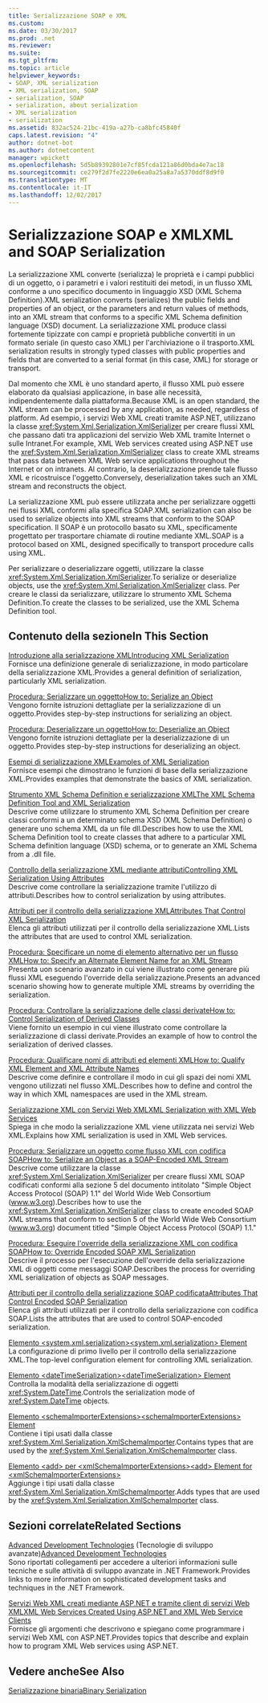 ```yaml
---
title: Serializzazione SOAP e XML
ms.custom: 
ms.date: 03/30/2017
ms.prod: .net
ms.reviewer: 
ms.suite: 
ms.tgt_pltfrm: 
ms.topic: article
helpviewer_keywords:
- SOAP, XML serialization
- XML serialization, SOAP
- serialization, SOAP
- serialization, about serialization
- XML serialization
- serialization
ms.assetid: 832ac524-21bc-419a-a27b-ca8bfc45840f
caps.latest.revision: "4"
author: dotnet-bot
ms.author: dotnetcontent
manager: wpickett
ms.openlocfilehash: 5d5b89392801e7cf85fcda121a86d0bda4e7ac18
ms.sourcegitcommit: ce279f2d7fe2220e6ea0a25a8a7a5370ddf8d9f0
ms.translationtype: MT
ms.contentlocale: it-IT
ms.lasthandoff: 12/02/2017
---
```

# <a name="xml-and-soap-serialization"></a><span data-ttu-id="cb5d0-102">Serializzazione SOAP e XML</span><span class="sxs-lookup"><span data-stu-id="cb5d0-102">XML and SOAP Serialization</span></span>
<span data-ttu-id="cb5d0-103">La serializzazione XML converte (serializza) le proprietà e i campi pubblici di un oggetto, o i parametri e i valori restituiti dei metodi, in un flusso XML conforme a uno specifico documento in linguaggio XSD (XML Schema Definition).</span><span class="sxs-lookup"><span data-stu-id="cb5d0-103">XML serialization converts (serializes) the public fields and properties of an object, or the parameters and return values of methods, into an XML stream that conforms to a specific XML Schema definition language (XSD) document.</span></span> <span data-ttu-id="cb5d0-104">La serializzazione XML produce classi fortemente tipizzate con campi e proprietà pubbliche convertiti in un formato seriale (in questo caso XML) per l'archiviazione o il trasporto.</span><span class="sxs-lookup"><span data-stu-id="cb5d0-104">XML serialization results in strongly typed classes with public properties and fields that are converted to a serial format (in this case, XML) for storage or transport.</span></span>  
  
 <span data-ttu-id="cb5d0-105">Dal momento che XML è uno standard aperto, il flusso XML può essere elaborato da qualsiasi applicazione, in base alle necessità, indipendentemente dalla piattaforma.</span><span class="sxs-lookup"><span data-stu-id="cb5d0-105">Because XML is an open standard, the XML stream can be processed by any application, as needed, regardless of platform.</span></span> <span data-ttu-id="cb5d0-106">Ad esempio, i servizi Web XML creati tramite ASP.NET, utilizzano la classe <xref:System.Xml.Serialization.XmlSerializer> per creare flussi XML che passano dati tra applicazioni del servizio Web XML tramite Internet o sulle Intranet.</span><span class="sxs-lookup"><span data-stu-id="cb5d0-106">For example, XML Web services created using ASP.NET use the <xref:System.Xml.Serialization.XmlSerializer> class to create XML streams that pass data between XML Web service applications throughout the Internet or on intranets.</span></span> <span data-ttu-id="cb5d0-107">Al contrario, la deserializzazione prende tale flusso XML e ricostruisce l'oggetto.</span><span class="sxs-lookup"><span data-stu-id="cb5d0-107">Conversely, deserialization takes such an XML stream and reconstructs the object.</span></span>  
  
 <span data-ttu-id="cb5d0-108">La serializzazione XML può essere utilizzata anche per serializzare oggetti nei flussi XML conformi alla specifica SOAP.</span><span class="sxs-lookup"><span data-stu-id="cb5d0-108">XML serialization can also be used to serialize objects into XML streams that conform to the SOAP specification.</span></span> <span data-ttu-id="cb5d0-109">Il SOAP è un protocollo basato su XML, specificamente progettato per trasportare chiamate di routine mediante XML.</span><span class="sxs-lookup"><span data-stu-id="cb5d0-109">SOAP is a protocol based on XML, designed specifically to transport procedure calls using XML.</span></span>  
  
 <span data-ttu-id="cb5d0-110">Per serializzare o deserializzare oggetti, utilizzare la classe <xref:System.Xml.Serialization.XmlSerializer>.</span><span class="sxs-lookup"><span data-stu-id="cb5d0-110">To serialize or deserialize objects, use the <xref:System.Xml.Serialization.XmlSerializer> class.</span></span> <span data-ttu-id="cb5d0-111">Per creare le classi da serializzare, utilizzare lo strumento XML Schema Definition.</span><span class="sxs-lookup"><span data-stu-id="cb5d0-111">To create the classes to be serialized, use the XML Schema Definition tool.</span></span>  
  
## <a name="in-this-section"></a><span data-ttu-id="cb5d0-112">Contenuto della sezione</span><span class="sxs-lookup"><span data-stu-id="cb5d0-112">In This Section</span></span>  
 [<span data-ttu-id="cb5d0-113">Introduzione alla serializzazione XML</span><span class="sxs-lookup"><span data-stu-id="cb5d0-113">Introducing XML Serialization</span></span>](../../../docs/standard/serialization/introducing-xml-serialization.md)  
 <span data-ttu-id="cb5d0-114">Fornisce una definizione generale di serializzazione, in modo particolare della serializzazione XML.</span><span class="sxs-lookup"><span data-stu-id="cb5d0-114">Provides a general definition of serialization, particularly XML serialization.</span></span>  
  
 [<span data-ttu-id="cb5d0-115">Procedura: Serializzare un oggetto</span><span class="sxs-lookup"><span data-stu-id="cb5d0-115">How to: Serialize an Object</span></span>](../../../docs/standard/serialization/how-to-serialize-an-object.md)  
 <span data-ttu-id="cb5d0-116">Vengono fornite istruzioni dettagliate per la serializzazione di un oggetto.</span><span class="sxs-lookup"><span data-stu-id="cb5d0-116">Provides step-by-step instructions for serializing an object.</span></span>  
  
 [<span data-ttu-id="cb5d0-117">Procedura: Deserializzare un oggetto</span><span class="sxs-lookup"><span data-stu-id="cb5d0-117">How to: Deserialize an Object</span></span>](../../../docs/standard/serialization/how-to-deserialize-an-object.md)  
 <span data-ttu-id="cb5d0-118">Vengono fornite istruzioni dettagliate per la deserializzazione di un oggetto.</span><span class="sxs-lookup"><span data-stu-id="cb5d0-118">Provides step-by-step instructions for deserializing an object.</span></span>  
  
 [<span data-ttu-id="cb5d0-119">Esempi di serializzazione XML</span><span class="sxs-lookup"><span data-stu-id="cb5d0-119">Examples of XML Serialization</span></span>](../../../docs/standard/serialization/examples-of-xml-serialization.md)  
 <span data-ttu-id="cb5d0-120">Fornisce esempi che dimostrano le funzioni di base della serializzazione XML.</span><span class="sxs-lookup"><span data-stu-id="cb5d0-120">Provides examples that demonstrate the basics of XML serialization.</span></span>  
  
 [<span data-ttu-id="cb5d0-121">Strumento XML Schema Definition e serializzazione XML</span><span class="sxs-lookup"><span data-stu-id="cb5d0-121">The XML Schema Definition Tool and XML Serialization</span></span>](../../../docs/standard/serialization/the-xml-schema-definition-tool-and-xml-serialization.md)  
 <span data-ttu-id="cb5d0-122">Descrive come utilizzare lo strumento XML Schema Definition per creare classi conformi a un determinato schema XSD (XML Schema Definition) o generare uno schema XML da un file dll.</span><span class="sxs-lookup"><span data-stu-id="cb5d0-122">Describes how to use the XML Schema Definition tool to create classes that adhere to a particular XML Schema definition language (XSD) schema, or to generate an XML Schema from a .dll file.</span></span>  
  
 [<span data-ttu-id="cb5d0-123">Controllo della serializzazione XML mediante attributi</span><span class="sxs-lookup"><span data-stu-id="cb5d0-123">Controlling XML Serialization Using Attributes</span></span>](../../../docs/standard/serialization/controlling-xml-serialization-using-attributes.md)  
 <span data-ttu-id="cb5d0-124">Descrive come controllare la serializzazione tramite l'utilizzo di attributi.</span><span class="sxs-lookup"><span data-stu-id="cb5d0-124">Describes how to control serialization by using attributes.</span></span>  
  
 [<span data-ttu-id="cb5d0-125">Attributi per il controllo della serializzazione XML</span><span class="sxs-lookup"><span data-stu-id="cb5d0-125">Attributes That Control XML Serialization</span></span>](../../../docs/standard/serialization/attributes-that-control-xml-serialization.md)  
 <span data-ttu-id="cb5d0-126">Elenca gli attributi utilizzati per il controllo della serializzazione XML.</span><span class="sxs-lookup"><span data-stu-id="cb5d0-126">Lists the attributes that are used to control XML serialization.</span></span>  
  
 [<span data-ttu-id="cb5d0-127">Procedura: Specificare un nome di elemento alternativo per un flusso XML</span><span class="sxs-lookup"><span data-stu-id="cb5d0-127">How to: Specify an Alternate Element Name for an XML Stream</span></span>](../../../docs/standard/serialization/how-to-specify-an-alternate-element-name-for-an-xml-stream.md)  
 <span data-ttu-id="cb5d0-128">Presenta uon scenario avanzato in cui viene illustrato come generare più flussi XML eseguendo l'override della serializzazione.</span><span class="sxs-lookup"><span data-stu-id="cb5d0-128">Presents an advanced scenario showing how to generate multiple XML streams by overriding the serialization.</span></span>  
  
 [<span data-ttu-id="cb5d0-129">Procedura: Controllare la serializzazione delle classi derivate</span><span class="sxs-lookup"><span data-stu-id="cb5d0-129">How to: Control Serialization of Derived Classes</span></span>](../../../docs/standard/serialization/how-to-control-serialization-of-derived-classes.md)  
 <span data-ttu-id="cb5d0-130">Viene fornito un esempio in cui viene illustrato come controllare la serializzazione di classi derivate.</span><span class="sxs-lookup"><span data-stu-id="cb5d0-130">Provides an example of how to control the serialization of derived classes.</span></span>  
  
 [<span data-ttu-id="cb5d0-131">Procedura: Qualificare nomi di attributi ed elementi XML</span><span class="sxs-lookup"><span data-stu-id="cb5d0-131">How to: Qualify XML Element and XML Attribute Names</span></span>](../../../docs/standard/serialization/how-to-qualify-xml-element-and-xml-attribute-names.md)  
 <span data-ttu-id="cb5d0-132">Descrive come definire e controllare il modo in cui gli spazi dei nomi XML vengono utilizzati nel flusso XML.</span><span class="sxs-lookup"><span data-stu-id="cb5d0-132">Describes how to define and control the way in which XML namespaces are used in the XML stream.</span></span>  
  
 [<span data-ttu-id="cb5d0-133">Serializzazione XML con Servizi Web XML</span><span class="sxs-lookup"><span data-stu-id="cb5d0-133">XML Serialization with XML Web Services</span></span>](../../../docs/standard/serialization/xml-serialization-with-xml-web-services.md)  
 <span data-ttu-id="cb5d0-134">Spiega in che modo la serializzazione XML viene utilizzata nei servizi Web XML.</span><span class="sxs-lookup"><span data-stu-id="cb5d0-134">Explains how XML serialization is used in XML Web services.</span></span>  
  
 [<span data-ttu-id="cb5d0-135">Procedura: Serializzare un oggetto come flusso XML con codifica SOAP</span><span class="sxs-lookup"><span data-stu-id="cb5d0-135">How to: Serialize an Object as a SOAP-Encoded XML Stream</span></span>](../../../docs/standard/serialization/how-to-serialize-an-object-as-a-soap-encoded-xml-stream.md)  
 <span data-ttu-id="cb5d0-136">Descrive come utilizzare la classe <xref:System.Xml.Serialization.XmlSerializer> per creare flussi XML SOAP codificati conformi alla sezione 5 del documento intitolato "Simple Object Access Protocol (SOAP) 1.1" del World Wide Web Consortium (www.w3.org).</span><span class="sxs-lookup"><span data-stu-id="cb5d0-136">Describes how to use the <xref:System.Xml.Serialization.XmlSerializer> class to create encoded SOAP XML streams that conform to section 5 of the World Wide Web Consortium (www.w3.org) document titled "Simple Object Access Protocol (SOAP) 1.1."</span></span>  
  
 [<span data-ttu-id="cb5d0-137">Procedura: Eseguire l'override della serializzazione XML con codifica SOAP</span><span class="sxs-lookup"><span data-stu-id="cb5d0-137">How to: Override Encoded SOAP XML Serialization</span></span>](../../../docs/standard/serialization/how-to-override-encoded-soap-xml-serialization.md)  
 <span data-ttu-id="cb5d0-138">Descrive il processo per l'esecuzione dell'override della serializzazione XML di oggetti come messaggi SOAP.</span><span class="sxs-lookup"><span data-stu-id="cb5d0-138">Describes the process for overriding XML serialization of objects as SOAP messages.</span></span>  
  
 [<span data-ttu-id="cb5d0-139">Attributi per il controllo della serializzazione SOAP codificata</span><span class="sxs-lookup"><span data-stu-id="cb5d0-139">Attributes That Control Encoded SOAP Serialization</span></span>](../../../docs/standard/serialization/attributes-that-control-encoded-soap-serialization.md)  
 <span data-ttu-id="cb5d0-140">Elenca gli attributi utilizzati per il controllo della serializzazione con codifica SOAP.</span><span class="sxs-lookup"><span data-stu-id="cb5d0-140">Lists the attributes that are used to control SOAP-encoded serialization.</span></span>  
  
 [<span data-ttu-id="cb5d0-141">Elemento \<system.xml.serialization></span><span class="sxs-lookup"><span data-stu-id="cb5d0-141">\<system.xml.serialization> Element</span></span>](../../../docs/standard/serialization/system-xml-serialization-element.md)  
 <span data-ttu-id="cb5d0-142">La configurazione di primo livello per il controllo della serializzazione XML.</span><span class="sxs-lookup"><span data-stu-id="cb5d0-142">The top-level configuration element for controlling XML serialization.</span></span>  
  
 [<span data-ttu-id="cb5d0-143">Elemento \<dateTimeSerialization></span><span class="sxs-lookup"><span data-stu-id="cb5d0-143">\<dateTimeSerialization> Element</span></span>](../../../docs/standard/serialization/datetimeserialization-element.md)  
 <span data-ttu-id="cb5d0-144">Controlla la modalità della serializzazione di oggetti <xref:System.DateTime>.</span><span class="sxs-lookup"><span data-stu-id="cb5d0-144">Controls the serialization mode of <xref:System.DateTime> objects.</span></span>  
  
 [<span data-ttu-id="cb5d0-145">Elemento \<schemaImporterExtensions></span><span class="sxs-lookup"><span data-stu-id="cb5d0-145">\<schemaImporterExtensions> Element</span></span>](../../../docs/standard/serialization/schemaimporterextensions-element.md)  
 <span data-ttu-id="cb5d0-146">Contiene i tipi usati dalla classe <xref:System.Xml.Serialization.XmlSchemaImporter>.</span><span class="sxs-lookup"><span data-stu-id="cb5d0-146">Contains types that are used by the <xref:System.Xml.Serialization.XmlSchemaImporter> class.</span></span>  
  
 [<span data-ttu-id="cb5d0-147">Elemento \<add> per \<xmlSchemaImporterExtensions></span><span class="sxs-lookup"><span data-stu-id="cb5d0-147">\<add> Element for \<xmlSchemaImporterExtensions></span></span>](../../../docs/standard/serialization/add-element-for-xmlschemaimporterextensions.md)  
 <span data-ttu-id="cb5d0-148">Aggiunge i tipi usati dalla classe <xref:System.Xml.Serialization.XmlSchemaImporter>.</span><span class="sxs-lookup"><span data-stu-id="cb5d0-148">Adds types that are used by the <xref:System.Xml.Serialization.XmlSchemaImporter> class.</span></span>  
  
## <a name="related-sections"></a><span data-ttu-id="cb5d0-149">Sezioni correlate</span><span class="sxs-lookup"><span data-stu-id="cb5d0-149">Related Sections</span></span>  
 <span data-ttu-id="cb5d0-150">[Advanced Development Technologies](http://msdn.microsoft.com/en-us/c4a7e341-f0c6-4df4-a74f-223387ac6e4e) (Tecnologie di sviluppo avanzate)</span><span class="sxs-lookup"><span data-stu-id="cb5d0-150">[Advanced Development Technologies](http://msdn.microsoft.com/en-us/c4a7e341-f0c6-4df4-a74f-223387ac6e4e)</span></span>  
 <span data-ttu-id="cb5d0-151">Sono riportati collegamenti per accedere a ulteriori informazioni sulle tecniche e sulle attività di sviluppo avanzate in .NET Framework.</span><span class="sxs-lookup"><span data-stu-id="cb5d0-151">Provides links to more information on sophisticated development tasks and techniques in the .NET Framework.</span></span>  
  
 [<span data-ttu-id="cb5d0-152">Servizi Web XML creati mediante ASP.NET e tramite client di servizi Web XML</span><span class="sxs-lookup"><span data-stu-id="cb5d0-152">XML Web Services Created Using ASP.NET and XML Web Service Clients</span></span>](http://msdn.microsoft.com/en-us/1e64af78-d705-4384-b08d-591a45f4379c)  
 <span data-ttu-id="cb5d0-153">Fornisce gli argomenti che descrivono e spiegano come programmare i servizi Web XML con ASP.NET.</span><span class="sxs-lookup"><span data-stu-id="cb5d0-153">Provides topics that describe and explain how to program XML Web services using ASP.NET.</span></span>  
  
## <a name="see-also"></a><span data-ttu-id="cb5d0-154">Vedere anche</span><span class="sxs-lookup"><span data-stu-id="cb5d0-154">See Also</span></span>  
 [<span data-ttu-id="cb5d0-155">Serializzazione binaria</span><span class="sxs-lookup"><span data-stu-id="cb5d0-155">Binary Serialization</span></span>](../../../docs/standard/serialization/binary-serialization.md)
